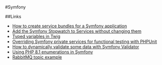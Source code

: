 #Symfony

##Links

* [How to create service bundles for a Symfony application](https://macrini.medium.com/how-to-create-service-bundles-for-a-symfony-application-f266ecf01fca)
* [Add the Symfony Stopwatch to Services without changing them](https://medium.marco.zone/add-the-symfony-stopwatch-to-services-without-changing-them-e52266df0df1)
* [Typed variables in Twig](https://backendtea.com/post/a-problem-with-twig/)
* [Overriding Symfony private services for functional testing with PHPUnit](http://www.inanzzz.com/index.php/post/fsgx/overriding-symfony-private-services-for-functional-testing-with-phpunit)
* [How to dynamically validate some data with Symfony Validator](https://jolicode.com/blog/how-to-dynamically-validate-some-data-with-symfony-validator)
* [Using PHP 8.1 enumerations in Symfony](https://alex-daubois.medium.com/using-php-8-1-enumerations-in-symfony-af5ba761135d)
* [RabbitMQ topic example](http://www.inanzzz.com/index.php/post/ao2h/rabbitmq-topic-example-with-symfony-including-1-producer-1-exchange-2-queue-n-worker-2-consumer)
